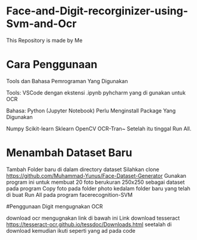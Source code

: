 # Face-and-Digit-recorginizer-using-Svm-and-Ocr
This Repository is made by Me

# Cara Penggunaan
Tools dan Bahasa Pemrograman Yang Digunakan

Tools: VSCode dengan ekstensi .ipynb
        pyhcharm yang di gunakan untuk OCR
        
Bahasa: Python (Jupyter Notebook)
Perlu Menginstall Package Yang Digunakan

Numpy 
Scikit-learn
Sklearn
OpenCV
OCR-Tran~
Setelah itu tinggal Run All.



# Menambah Dataset Baru
Tambah Folder baru di dalam directory dataset
Silahkan clone https://github.com/Muhammad-Yunus/Face-Dataset-Generator
Gunakan program ini untuk membuat 20 foto berukuran 250x250 sebagai dataset pada program
Copy foto pada folder photo kedalam folder baru yang telah di buat
Run All pada program facerecognition-SVM

#Penggunaan Digit mengugnakan OCR

download ocr mengugnakan link di bawah ini
Link download tesseract 
https://tesseract-ocr.github.io/tessdoc/Downloads.html
seetalah di download kemudian ikuti seperti yang ad pada code
